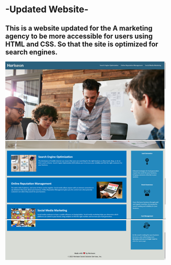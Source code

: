 #  -Updated Website-

## This is a website updated for the A marketing agency to be more accessible for users using HTML and CSS. So that the site is optimized for search engines.

![Alt text](./assets/images/Capture_1.PNG)
![Alt text](./assets/images/Capture_2.PNG)
![Alt text](./assets/images/Capture_3.PNG)